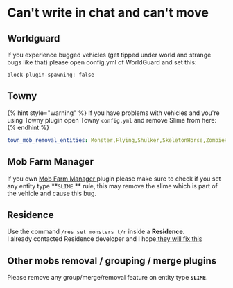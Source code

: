 # Can't write in chat and can't move

## Worldguard

If you experience bugged vehicles (get tipped under world and strange bugs like that) please open config.yml of WorldGuard and set this:

```
block-plugin-spawning: false
```

## Towny

{% hint style="warning" %}
If you have problems with vehicles and you're using Towny plugin open Towny `config.yml` and remove Slime from here:
{% endhint %}

```yaml
town_mob_removal_entities: Monster,Flying,Shulker,SkeletonHorse,ZombieHorse
```

## Mob Farm Manager

If you own [Mob Farm Manager ](https://www.spigotmc.org/resources/mob-farm-manager-supports-1-7-10-up-to-1-16-hopper-support.15127/)plugin please make sure to check if you set any entity type **`SLIME` ** rule, this may remove the slime which is part of the vehicle and cause this bug.

## Residence

Use the command `/res set monsters t/r` inside a **Residence**.\
I already contacted Residence developer and I hope[ they will fix this](https://github.com/Zrips/Residence/issues/469#issuecomment-801425643)

## Other mobs removal / grouping / merge plugins

Please remove any group/merge/removal feature on entity type **`SLIME`**.
